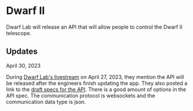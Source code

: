 # Dwarf II 

Dwarf Lab will release an API that will allow people to control the Dwarf II telescope.

## Updates

April 30, 2023

During [Dwarf Lab's livestream](https://www.youtube.com/live/5VJQMcWNqiU?feature=share&t=2096) on April 27, 2023, they mention the API will be released after the engineers finish updating the app. They  also posted a link to the [draft specs for the API](https://uploads.gorgias.io/g5KDM28W3V69aByw/DWARF_II_API_V1.0-704a098a-9c08-4add-9c12-120a92f3eec5.pdf?fbclid=IwAR2lQTZ8CkEc1N2g83v-tN6Dc-Q0nDW2DFfM7Ek4GSaJf8pzv1AMpk3E0fk). There is a good amount of options in the API spec. The communication protocol is websockets and the communication data type is json.  

